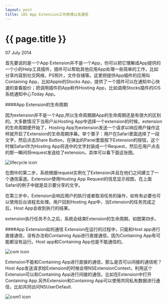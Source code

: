 ```yaml
---
layout: post
title: iOS App Extension工作原理以及通信
---
```


{{ page.title }}
================

<p class="meta">07 July 2014</p>

首先要说的是一个App Extension并不是一个App，你可以把它理解成App提供的一个小的Help工具插件，插件可以帮助其他应用App处理一些简单的工作，比如分享内容到社交网络，PS照片，文件存储等。这里把提供App插件的应用叫Containing App，比如Apple的Stocks App，提供了一个插件可以在通知中心快速的查看股价；把调用插件的App称作Hosting App，比如调用Stocks插件的iOS系统通知中心Today App。

####App Extension的生命周期

因为extension并不是一个App,所以生命周期跟App的生命周期还是有很大的区别的。大多数情况下当用户从Hosting App中选择一个extension的时候，extension的生命周期便开始了，Hosting App为extension发送一个请求以响应用户操作这样就开启了Extension的生命周期序幕。举个栗子：用户在Safari里面选择了一段文字，然后点击Share Button，在弹出的Panel里面按下Extension的按钮，这个时候Safari作为Hosting App将选中的文字封装成一个Request，然后在用户点击的那一瞬间将request发送给了extension。具体可以看下面这张图。

![lifecycle icon](https://developer.apple.com/library/prerelease/mac/documentation/General/Conceptual/ExtensibilityPG/Art/app_extensions_lifecycle_2x.png)


在图中的第二步，系统根据request实例化了Extension并且在他们之间建立了一个通信渠道。Extension使用Hosting App Request的信息显示视图，在上面Safari的例子中就是显示要分享的文字。

在第三步中，Extension会响应用户的执行或者取消任务的操作，如有有必要也可以使用后台进程去处理。用户回到Hosting App中，当Extension的任务完成之后，Host App会收到执行的结果。

extension执行任务不久之后，系统会结束Extension的生命周期，如图第四步。

####App Extension如何通信
Extension在运行的过程中，只能和Host app进行直接通信，没有办法和Containing App进行直接通信，因为Containing App有可能都没有运行。Host app和Containing App也是不能通信的。

![com icon](https://developer.apple.com/library/prerelease/mac/documentation/General/Conceptual/ExtensibilityPG/Art/simple_communication_2x.png)


Extension不能和Containing App进行直接的通信，那么是否可以间接的通信呢？Host App发送请求给Extension的时候会带NSExtensionContext，利用这个Extension可以和Containing App进行间接的通信，比如在Extension中打开Containing App.另外Extension和Containing App可以使用共同私有数据进行通信，比如共同访问NSUserDefault.

![com1 icon](https://developer.apple.com/library/prerelease/mac/documentation/General/Conceptual/ExtensibilityPG/Art/detailed_communication_2x.png)
